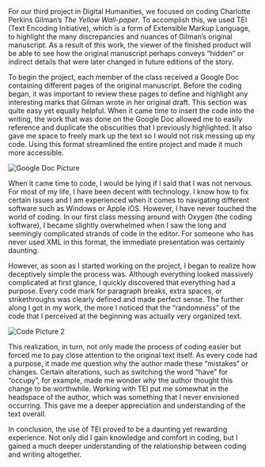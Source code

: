 For our third project in Digital Humanities, we focused on coding Charlotte Perkins Gilman’s _The Yellow Wall-paper_. To accomplish this, we used TEI (Text Encoding Initiative), which is a form of Extensible Markup Language, to highlight the many discrepancies and nuances of Gilman’s original manuscript. As a result of this work, the viewer of the finished product will be able to see how the original manuscript perhaps conveys “hidden” or indirect details that were later changed in future editions of the story.

To begin the project, each member of the class received a Google Doc containing different pages of the original manuscript. Before the coding began, it was important to review these pages to define and highlight any interesting marks that Gilman wrote in her original draft. This section was quite easy yet equally helpful. When it came time to insert the code into the writing, the work that was done on the Google Doc allowed me to easily reference and duplicate the obscurities that I previously highlighted. It also gave me space to freely mark up the text so I would not risk messing up my code. Using this format streamlined the entire project and made it much more accessible.

![Google Doc Picture](https://Simisgood.github.io/Simisgood-CNU/images/Google%20Doc%20Picture.png)

When it came time to code, I would be lying if I said that I was not nervous. For most of my life, I have been decent with technology. I know how to fix certain issues and I am experienced when it comes to navigating different software such as Windows or Apple iOS. However, I have never touched the world of coding. In our first class messing around with Oxygen (the coding software), I became slightly overwhelmed when I saw the long and seemingly complicated strands of code in the editor. For someone who has never used XML in this format, the immediate presentation was certainly daunting.

However, as soon as I started working on the project, I began to realize how deceptively simple the process was. Although everything looked massively complicated at first glance, I quickly discovered that everything had a purpose. Every code mark for paragraph breaks, extra spaces, or strikethroughs was clearly defined and made perfect sense. The further along I got in my work, the more I noticed that the “randomness” of the code that I perceived at the beginning was actually very organized text.

![Code Picture 2](https://Simisgood.github.io/Simisgood-CNU/images/Code%20Picture%20(2).png)

This realization, in turn, not only made the process of coding easier but forced me to pay close attention to the original text itself. As every code had a purpose, it made me question why the author made these “mistakes” or changes. Certain alterations, such as switching the word “have” for “occupy”, for example, made me wonder _why_ the author thought this change to be worthwhile. Working with TEI put me somewhat in the headspace of the author, which was something that I never envisioned occurring. This gave me a deeper appreciation and understanding of the text overall.

In conclusion, the use of TEI proved to be a daunting yet rewarding experience. Not only did I gain knowledge and comfort in coding, but I gained a much deeper understanding of the relationship between coding and writing altogether.

